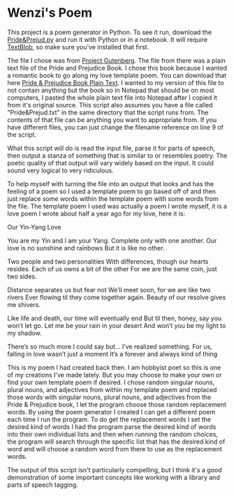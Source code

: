 # Wenzi's Poem

This project is a poem generator in Python. To see it run, download the [Pride&Prejud.py](https://github.com/wbobowiec1/creativecode/blob/master/poem/Wenzi'spoem.py) and run it with Python or in a notebook. It will require [TextBlob](https://textblob.readthedocs.io), so make sure you've installed that first. 

The file I chose was from [Project Gutenberg](http://www.gutenberg.org/). The file from there was a plain text file of the Pride and Prejudice Book. I chose this book because I wanted a romantic book to go along my love template poem. You can download that here [Pride & Prejudice Book Plain Text](http://www.gutenberg.org/files/1342/1342-0.txt). I wanted to my version of this file to not contain anything but the book so in Notepad that should be on most computers, I pasted the whole plain text file into Notepad after I copied it from it's original source. 
This script also assumes you have a file called "Pride&Prejud.txt" in the same directory that the script runs from. The contents of that file can be anything you want to appropriate from. If you have different files, you can just change the filename reference on line 9 of the script.

What this script will do is read the input file, parse it for parts of speech, then output a stanza of something that is similar to or resembles poetry. The poetic quality of that output will vary widely based on the input. It could sound very logical to very ridiculous.

To help myself with turning the file into an output that looks and has the feeling of a poem so I used a template poem to go based off of and then just replace some words within the template poem with some words from the file. The template poem I used was actually a poem I wrote myself, it is a love poem I wrote about half a year ago for my love, here it is: 

Our Yin-Yang Love
 
You are my Yin and I am your Yang.
Complete only with one another.
Our love is no sunshine and rainbows 
But it is like no other. 
 
Two people and two personalities
With differences, though our hearts resides.
Each of us owns a bit of the other 
For we are the same coin, just two sides.
 
Distance separates us but fear not 
We’ll meet soon, for we are like two rivers
Ever flowing til they come together again.
Beauty of our resolve gives me shivers.
 
Like life and death, our time will eventually end 
But til then, honey, say you won’t let go.
Let me be your rain in your desert
And won’t you be my light to my shadow.
 
There’s so much more I could say but...
I’ve realized something.
For us, falling in love wasn’t just a moment 
It’s a forever and always kind of thing 
 


This is my poem I had created back then. I am hobbyist poet so this is one of my creations I've made lately. But you may choose to make your own or find your own template poem if desired. I chose random singular nouns, plural nouns, and adjectives from within my template poem and replaced those words with singular nouns, plural nouns, and adjectives from the Pride & Prejudice book, I let the program choose those random replacement words. By using the poem generator I created I can get a different poem each time I run the program. To do get the replacement words I set the desired kind of words I had the program parse the desired kind of words into their own individual lists and then when running the random choices, the program will search through the specific list that has the desired kind of word and will choose a random word from there to use as the replacement words. 


The output of this script isn't particularly compelling, but I think it's a good demonstration of some important concepts like working with a library and parts of speech tagging.
